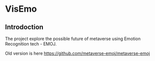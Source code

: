 # VisEmo
## Introdoction
The project explore the possible future of metaverse using Emotion Recognition tech - EMOJ.

Old version is here https://github.com/metaverse-emoj/metaverse-emoj
